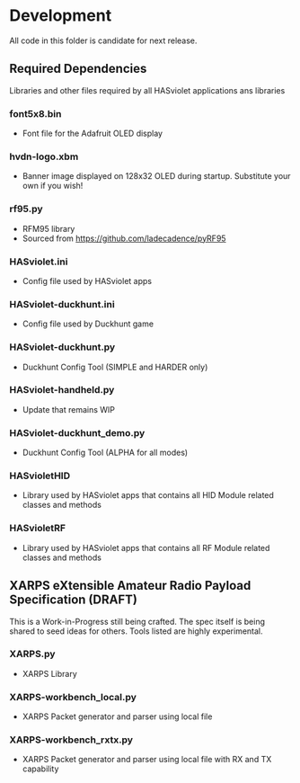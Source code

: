 # Development
  
All code in this folder is candidate for next release.

## Required Dependencies

Libraries and other files required by all HASviolet applications
ans libraries

### font5x8.bin
* Font file for the Adafruit OLED display

### hvdn-logo.xbm
* Banner image displayed on 128x32 OLED during startup. Substitute your own if you wish!

### rf95.py
* RFM95 library
* Sourced from https://github.com/ladecadence/pyRF95

### HASviolet.ini
* Config file used by HASviolet apps

### HASviolet-duckhunt.ini
* Config file used by Duckhunt game

### HASviolet-duckhunt.py
* Duckhunt Config Tool (SIMPLE and HARDER only)

### HASviolet-handheld.py
* Update that remains WIP

### HASviolet-duckhunt_demo.py
* Duckhunt Config Tool (ALPHA for all modes)

### HASvioletHID
* Library used by HASviolet apps that contains all HID Module related classes and methods

### HASvioletRF
* Library used by HASviolet apps that contains all RF Module related classes and methods


## XARPS eXtensible Amateur Radio Payload Specification (DRAFT)
This is a Work-in-Progress still being crafted. The spec itself is being shared to seed
ideas for others. Tools listed are highly experimental.

### XARPS.py
* XARPS Library

### XARPS-workbench_local.py
* XARPS Packet generator and parser using local file 

### XARPS-workbench_rxtx.py
* XARPS Packet generator and parser using local file with RX and TX capability



